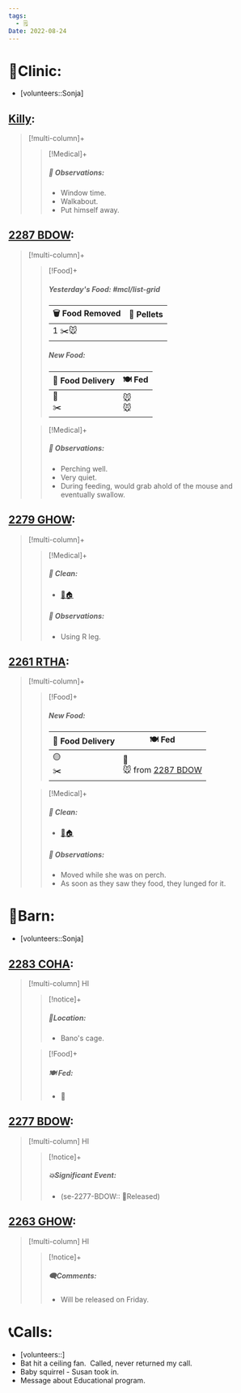 ```yaml
---
tags:
  - 🗒️
Date: 2022-08-24
---
```


# 🏥Clinic:
- [volunteers::Sonja]

## [Killy](../RARE%20Birds/Ed%20Birds/Killy.md):
> [!multi-column]+
>
>
>> [!Medical]+
>> ##### 🔭 Observations:
>> - Window time.
>> - Walkabout.
>> - Put himself away.

## [2287 BDOW](../RARE%20Birds/2287%20BDOW.md):
> [!multi-column]+
>
>> [!Food]+
>> ##### Yesterday's Food: #mcl/list-grid
>> |🗑️ Food Removed| 💩 Pellets
>> |---|---|
>>|1 ✂️🐭|
>>
>> ##### New Food:
>> |🚚 Food Delivery| 🍽️ Fed|
>> |---|---|
>>|🫱<br> ✂️|🐭 <br> 🐭
>
>> [!Medical]+
>> ##### 🔭 Observations:
>> - Perching well.
>> - Very quiet.
>> - During feeding, would grab ahold of the mouse and eventually swallow.

## [2279 GHOW](../RARE%20Birds/2279%20GHOW.md):
> [!multi-column]+
>
>> [!Medical]+
>>##### 🫧 Clean:
>> - [🧼🏠](../Admin/Codes/Moved%20to%20clean%20cage.md)
>>
>> ##### 🔭 Observations:
>> - Using R leg.

## [2261 RTHA](../RARE%20Birds/2261%20RTHA.md):
> [!multi-column]+
>
>> [!Food]+
>> ##### New Food:
>> |🚚 Food Delivery| 🍽️ Fed|
>> |---|---|
>>|🟡 <br> ✂️|🐀 <br> 🐭 from [2287 BDOW](../RARE%20Birds/2287%20BDOW.md)
>
>> [!Medical]+
>>##### 🫧 Clean:
>> - [🧼🏠](../Admin/Codes/Moved%20to%20clean%20cage.md)
>>
>> ##### 🔭 Observations:
>> - Moved while she was on perch.
>> - As soon as they saw they food, they lunged for it.

# 🏡Barn:
- [volunteers::Sonja]

## [2283 COHA](../RARE%20Birds/2283%20COHA.md):
> [!multi-column] HI
>
>> [!notice]+
>> ##### 📍Location:
>> - Bano's cage.
>
>> [!Food]+
>> ##### 🍽️ Fed:
>> - 🐥

## [2277 BDOW](../RARE%20Birds/2277%20BDOW.md):
> [!multi-column] HI
>
>> [!notice]+
>> ##### 💥Significant Event:
>> - (se-2277-BDOW:: 🥳Released)
>>

## [2263 GHOW](../RARE%20Birds/2263%20GHOW.md):
> [!multi-column] HI
>
>> [!notice]+
>> ##### 🗨️Comments:
>> - Will be released on Friday.
>

# 📞Calls:
- [volunteers::]
- Bat hit a ceiling fan.  Called, never returned my call.
- Baby squirrel - Susan took in.
- Message about Educational program.